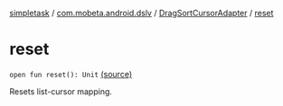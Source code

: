 [simpletask](../../index.md) / [com.mobeta.android.dslv](../index.md) / [DragSortCursorAdapter](index.md) / [reset](.)

# reset

`open fun reset(): Unit` [(source)](https://github.com/mpcjanssen/simpletask-android/blob/master/src/main/java/com/mobeta/android/dslv/DragSortCursorAdapter.java#L80)

Resets list-cursor mapping.

